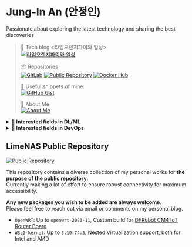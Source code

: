 # Jung-In An (안정인)   
Passionate about exploring the latest technology and sharing the best discoveries

>  🚀 Tech blog <라임오렌지파이와 일상>  
>  [![라임오렌지파이와 일상](https://img.shields.io/badge/%EB%9D%BC%EC%9E%84%EC%98%A4%EB%A0%8C%EC%A7%80%ED%8C%8C%EC%9D%B4%EC%99%80_%EC%9D%BC%EC%83%81-_?style=for-the-badge&logo=wordpress&logoColor=white&color=orange)](https://dailylime.kr)  
>
>  📦 Repositories  
>  [![GitLab](https://img.shields.io/badge/limegit-_?style=for-the-badge&logo=gitlab&logoColor=white&color=eb763c)](https://git.dailylime.dev) [![Public Repository](https://img.shields.io/badge/limenas_public_repo-_?style=for-the-badge&logo=linuxcontainers&logoColor=white&color=4350af)](#limenas-public-repository) [![Docker Hub](https://img.shields.io/badge/docker-hub?style=for-the-badge&logo=docker&logoColor=white&label=jungin500&color=3e7de6)](https://hub.docker.com/u/jungin500)
>
>  👣 Useful snippets of mine  
>  [![GitHub Gist](https://img.shields.io/badge/gist-jungin500?style=for-the-badge&logo=github&logoColor=white&label=jungin500&color=blue)](https://gist.github.com/jungin500)  
> 
>  👋 About Me  
>  [![About Me](https://img.shields.io/badge/about_me-jungin500?style=for-the-badge&logo=aboutdotme&logoColor=white&label=limeorangepie&color=42545e)](https://me.dailylime.kr/)

<details>

<summary><b>🎵 Interested fields in DL/ML</b></summary>

> - Image Processing, CNN
>   - Networks: Object Detection, Classification
>   - CNN inference engine in low-powered boardss
>     - NVIDIA Jetson (Nano, TX2, AGX Xavier, AGX Orin)
>     - Raspberry Pi
>     - Mobile devices (Android)
>   - CNN Training with Heterogeneous Processor: TPU, Proprietary DLA Engine (Qualcomm, Novatek)
>   - **Model Optimization**: [Quantization](https://arxiv.org/abs/1712.05877v1), Pruning
>   - Neural Architecture Search

</details>

<details>

<summary><b>🎵 Interested fields in DevOps</b></summary>

> - MLOps/DevOps
>   - Docker, Kubernetes (K8s, Rancher K3s)
>     - System deployment on resource-constrained environments
>   - GitLab CI/CD, Jenkins CI

</details>

## **LimeNAS Public Repository**
[![Public Repository](https://img.shields.io/badge/limenas_public_repo-_?style=for-the-badge&logo=linuxcontainers&logoColor=white&color=4350af)](https://repo.dailylime.kr)

This repository contains a diverse collection of my personal works for **the purpose of the public repository**.  
Currently making a lot of effort to ensure robust connectivity for maximum accessibility.

**Any new packages you wish to be added are always welcome**.  
Please feel free to reach out via email or comments on my personal blog.  

  - `OpenWRT`: Up to `openwrt-2023-11`, Custom build for [DFRobot CM4 IoT Router Board](https://wiki.dfrobot.com/Compute_Module_4_IoT_Router_Board_Mini_SKU_DFR0767)
  - `WSL2-kernel`: Up to `5.10.74.3`, Nested Virtualization support, both for Intel and AMD

